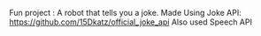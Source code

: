 Fun project : A robot that tells you a joke.
Made Using Joke API:
https://github.com/15Dkatz/official_joke_api
Also used Speech  API